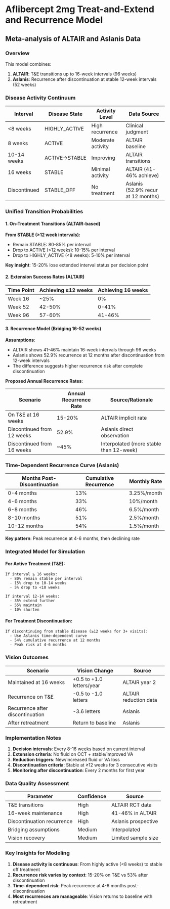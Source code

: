 # Aflibercept 2mg Treat-and-Extend and Recurrence Model
## Meta-analysis of ALTAIR and Aslanis Data

### Overview
This model combines:
1. **ALTAIR**: T&E transitions up to 16-week intervals (96 weeks)
2. **Aslanis**: Recurrence after discontinuation at stable 12-week intervals (52 weeks)

### Disease Activity Continuum

| Interval | Disease State | Activity Level | Data Source |
|----------|--------------|----------------|-------------|
| <8 weeks | HIGHLY_ACTIVE | High recurrence | Clinical judgment |
| 8 weeks | ACTIVE | Moderate activity | ALTAIR baseline |
| 10-14 weeks | ACTIVE→STABLE | Improving | ALTAIR transitions |
| 16 weeks | STABLE | Minimal activity | ALTAIR (41-46% achieve) |
| Discontinued | STABLE_OFF | No treatment | Aslanis (52.9% recur at 12 months) |

### Unified Transition Probabilities

#### 1. On-Treatment Transitions (ALTAIR-based)

**From STABLE (≥12 week intervals):**
- Remain STABLE: 80-85% per interval
- Drop to ACTIVE (<12 weeks): 10-15% per interval
- Drop to HIGHLY_ACTIVE (<8 weeks): 5-10% per interval

**Key insight**: 15-20% lose extended interval status per decision point

#### 2. Extension Success Rates (ALTAIR)

| Time Point | Achieving ≥12 weeks | Achieving 16 weeks |
|------------|--------------------|--------------------|
| Week 16 | ~25% | 0% |
| Week 52 | 42-50% | 0-41% |
| Week 96 | 57-60% | 41-46% |

#### 3. Recurrence Model (Bridging 16-52 weeks)

**Assumptions**:
- ALTAIR shows 41-46% maintain 16-week intervals through 96 weeks
- Aslanis shows 52.9% recurrence at 12 months after discontinuation from 12-week intervals
- The difference suggests higher recurrence risk after complete discontinuation

**Proposed Annual Recurrence Rates**:

| Scenario | Annual Recurrence Rate | Source/Rationale |
|----------|------------------------|------------------|
| On T&E at 16 weeks | 15-20% | ALTAIR implicit rate |
| Discontinued from 12 weeks | 52.9% | Aslanis direct observation |
| Discontinued from 16 weeks | ~45% | Interpolated (more stable than 12-week) |

### Time-Dependent Recurrence Curve (Aslanis)

| Months Post-Discontinuation | Cumulative Recurrence | Monthly Rate |
|----------------------------|----------------------|--------------|
| 0-4 months | 13% | 3.25%/month |
| 4-6 months | 33% | 10%/month |
| 6-8 months | 46% | 6.5%/month |
| 8-10 months | 51% | 2.5%/month |
| 10-12 months | 54% | 1.5%/month |

**Key pattern**: Peak recurrence at 4-6 months, then declining rate

### Integrated Model for Simulation

#### For Active Treatment (T&E):
```
If interval ≥ 16 weeks:
  - 80% remain stable per interval
  - 15% drop to 10-14 weeks
  - 5% drop to <10 weeks

If interval 12-14 weeks:
  - 35% extend further
  - 55% maintain
  - 10% shorten
```

#### For Treatment Discontinuation:
```
If discontinuing from stable disease (≥12 weeks for 3+ visits):
  - Use Aslanis time-dependent curve
  - 54% cumulative recurrence at 12 months
  - Peak risk at 4-6 months
```

### Vision Outcomes

| Scenario | Vision Change | Source |
|----------|--------------|---------|
| Maintained at 16 weeks | +0.5 to +1.0 letters/year | ALTAIR year 2 |
| Recurrence on T&E | -0.5 to -1.0 letters | ALTAIR reduction data |
| Recurrence after discontinuation | -3.6 letters | Aslanis |
| After retreatment | Return to baseline | Aslanis |

### Implementation Notes

1. **Decision intervals**: Every 8-16 weeks based on current interval
2. **Extension criteria**: No fluid on OCT + stable/improved VA
3. **Reduction triggers**: New/increased fluid or VA loss
4. **Discontinuation criteria**: Stable at ≥12 weeks for 3 consecutive visits
5. **Monitoring after discontinuation**: Every 2 months for first year

### Data Quality Assessment

| Parameter | Confidence | Source |
|-----------|------------|---------|
| T&E transitions | High | ALTAIR RCT data |
| 16-week maintenance | High | 41-46% in ALTAIR |
| Discontinuation recurrence | High | Aslanis prospective |
| Bridging assumptions | Medium | Interpolated |
| Vision recovery | Medium | Limited sample size |

### Key Insights for Modeling

1. **Disease activity is continuous**: From highly active (<8 weeks) to stable off treatment
2. **Recurrence risk varies by context**: 15-20% on T&E vs 53% after discontinuation
3. **Time-dependent risk**: Peak recurrence at 4-6 months post-discontinuation
4. **Most recurrences are manageable**: Vision returns to baseline with retreatment
